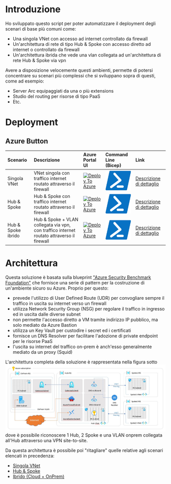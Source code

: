 # Introduzione
Ho sviluppato questo script per poter automatizzare il deployment degli scenari di base più comuni come:
- Una singola VNet con accesso ad internet controllato da firewall
- Un'architettura di rete di tipo Hub & Spoke con accesso diretto ad internet o controllato da firewall
- Un'architettura ibrida che vede una vlan collegata ad un'architettura di rete Hub & Spoke via vpn

Avere a disposizione velocemente questi ambienti, permette di potersi concentrare su scenari più complessi che si sviluppano sopra di questi, come ad esempio:
- Server Arc equipaggiati da una o più extensions 
- Studio del routing per risorse di tipo PaaS
- Etc.

# Deployment
## Azure Button

| Scenario | Descrizione | Azure Portal UI | Command Line (Bicep) | Link |
|:-------------------------|:-------------|:--------------------------|:---- |:------------- |
| Singola VNet | VNet singola con traffico internet routato attraverso il firewall  |[![Deploy To Azure](https://aka.ms/deploytoazurebutton)](https://portal.azure.com/#create/Microsoft.Template/uri/https%3A%2F%2Fraw.githubusercontent.com%2Fgderossilive%2FCoreInfra%2Fmaster%2FARM%2FSingolaVNet.json) | [![Powershell/Azure CLI](https://github.com/gderossilive/CoreInfra/blob/master/doc/powershell.png?raw=true)](https://github.com/gderossilive/CoreInfra/blob/master/doc/DeploySingolaVNet.md) | [Descrizione di dettaglio]((https://github.com/gderossilive/CoreInfra/blob/master/doc/ArchSingolaVNet.md)) |
| Hub & Spoke | Hub & Spoke con traffico internet routato attraverso il firewall |[![Deploy To Azure](https://aka.ms/deploytoazurebutton)](https://portal.azure.com/#create/Microsoft.Template/uri/https%3A%2F%2Fraw.githubusercontent.com%2Fgderossilive%2FCoreInfra%2Fmaster%2FARM%2FHubAndSpoke.json) | [![Powershell/Azure CLI](https://github.com/gderossilive/CoreInfra/blob/master/doc/powershell.png?raw=true)](https://github.com/gderossilive/CoreInfra/blob/master/doc/DeployHubAndSpoke.md)| [Descrizione di dettaglio]((https://github.com/gderossilive/CoreInfra/blob/master/doc/ArchHubAndSpoke.md)) |
| Hub & Spoke ibrido | Hub & Spoke + VLAN collegata via vpn, con traffico internet routato attraverso il firewall |[![Deploy To Azure](https://aka.ms/deploytoazurebutton)](https://portal.azure.com/#create/Microsoft.Template/uri/https%3A%2F%2Fraw.githubusercontent.com%2Fgderossilive%2FCoreInfra%2Fmaster%2FARM%2FHybrid.json) | [![Powershell/Azure CLI](https://github.com/gderossilive/CoreInfra/blob/master/doc/powershell.png?raw=true)](https://github.com/gderossilive/CoreInfra/blob/master/doc/DeployHybrid.md) | [Descrizione di dettaglio]((https://github.com/gderossilive/CoreInfra/blob/master/doc/ArchHybrid.md)) |

# Architettura
Questa soluzione è basata sulla blueprint ["Azure Security Benchmark Foundation"](https://learn.microsoft.com/en-us/azure/governance/blueprints/samples/azure-security-benchmark-foundation/) che fornisce una serie di pattern per la costruzione di un'ambiente sicuro su Azure. Proprio per questo:
- prevede l'utilizzo di User Defined Route (UDR) per convogliare sempre il traffico in uscita su internet verso un firewall
- utilizza Network Security Group (NSG) per regolare il traffico in ingresso ed in uscita dalle diverse subnet
- non permette l'accesso diretto a VM tramite indirizzo IP pubblico, ma solo mediato da Azure Bastion
- utilizza un Key Vault per custodire i secret ed i certificati
- fornisce un DNS Resolver per facilitare l'adozione di private endpoint per le risorse PaaS 
- l'uscita su internet del traffico on-prem è anch'esso generalmente mediato da un proxy (Squid)

L'architettura completa della soluzione è rappresentata nella figura sotto
![Architettura completa](https://raw.githubusercontent.com/gderossilive/CoreInfra/master/doc/Completa.jpg "Architettura Completa")
dove è possibile riconoscere 1 Hub, 2 Spoke e una VLAN onprem collegata all'Hub attraverso una VPN site-to-site.

Da questa architettura è possibile poi "ritagliare" quelle relative agli scenari elencati in precedenza:
- [Singola VNet](https://github.com/gderossilive/CoreInfra/blob/master/doc/SingolaVNet.md)
- [Hub & Spoke](https://github.com/gderossilive/CoreInfra/blob/master/doc/HubAndSpoke.md)
- [Ibrido (Cloud + OnPrem)](https://github.com/gderossilive/CoreInfra/blob/master/doc/Hybrid.md) 